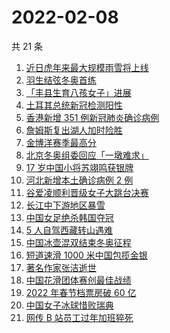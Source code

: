 # 2022-02-08

共 21 条

<!-- BEGIN ZHIHUSEARCH -->
<!-- 最后更新时间 Tue Feb 08 2022 05:09:14 GMT+0800 (China Standard Time) -->
1. [近日虎年来最大规模雨雪将上线](https://www.zhihu.com/search?q=虎年最大规模雨雪将上线)
1. [羽生结弦冬奥首练](https://www.zhihu.com/search?q=羽生结弦)
1. [「丰县生育八孩女子」进展](https://www.zhihu.com/search?q=丰县)
1. [土耳其总统新冠检测阳性](https://www.zhihu.com/search?q=土耳其总统)
1. [香港新增 351 例新冠肺炎确诊病例](https://www.zhihu.com/search?q=香港疫情)
1. [詹姆斯复出湖人加时险胜](https://www.zhihu.com/search?q=湖人)
1. [金博洋赛季最高分](https://www.zhihu.com/search?q=金博洋赛季最高分)
1. [北京冬奥组委回应「一墩难求」](https://www.zhihu.com/search?q=冰墩墩)
1. [17 岁中国小将苏翊鸣获银牌](https://www.zhihu.com/search?q=苏翊鸣)
1. [河北新增本土确诊病例 2 例](https://www.zhihu.com/search?q=河北疫情)
1. [谷爱凌顺利晋级女子大跳台决赛](https://www.zhihu.com/search?q=谷爱凌)
1. [长江中下游地区暴雪](https://www.zhihu.com/search?q=长江中下游地区暴雪)
1. [中国女足绝杀韩国夺冠](https://www.zhihu.com/search?q=中国女足)
1. [5 人自驾西藏转山遇难](https://www.zhihu.com/search?q=西藏转山遇难)
1. [中国冰壶混双结束冬奥征程](https://www.zhihu.com/search?q=冰壶)
1. [短道速滑 1000 米中国包揽金银](https://www.zhihu.com/search?q=短道速滑男子)
1. [著名作家张洁逝世](https://www.zhihu.com/search?q=张洁)
1. [中国花滑团体赛创最佳战绩](https://www.zhihu.com/search?q=花样滑冰)
1. [2022 年春节档票房破 60 亿](https://www.zhihu.com/search?q=春节档票房)
1. [中国女子冰球惜败瑞典](https://www.zhihu.com/search?q=冰球)
1. [网传 B 站员工过年加班猝死](https://www.zhihu.com/search?q=B站员工过年加班猝死)
<!-- END ZHIHUSEARCH -->
